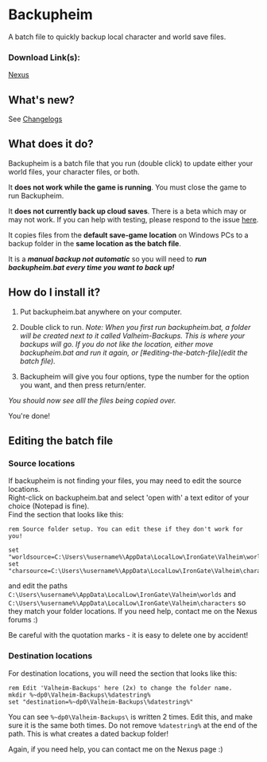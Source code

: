 # Backupheim

A batch file to quickly backup local character and world save files.

### Download Link(s):
[Nexus](https://www.nexusmods.com/valheim/mods/1325)

## What's new?
See [Changelogs](https://github.com/lauren-mods/Valheim-modding/blob/main/Backupheim/Changelogs.md)

## What does it do?

Backupheim is a batch file that you run (double click) to update either your world files, your character files, or both.

It **does not work while the game is running**. You must close the game to run Backupheim.

It **does not currently back up cloud saves**. There is a beta which may or may not work. If you can help with testing, please respond to the issue [here](https://github.com/lauren-mods/Valheim-modding/issues/2).

It copies files from the **default save-game location** on Windows PCs to a backup folder in the **same location as the batch file**.  

It is a ***manual backup not automatic*** so you will need to ***run backupheim.bat every time you want to back up!***

## How do I install it?

1. Put backupheim.bat anywhere on your computer.
2. Double click to run.
    *Note: When you first run backupheim.bat, a folder will be created next to it called Valheim-Backups. This is where your backups will go. If you do not like the location, either move backupheim.bat and run it again, or [#editing-the-batch-file](edit the batch file).*

3. Backupheim will give you four options, type the number for the option you want, and then press return/enter.

*You should now see alll the files being copied over.*

You're done!

## Editing the batch file

### Source locations

If backupheim is not finding your files, you may need to edit the source locations.  
Right-click on backupheim.bat and select 'open with' a text editor of your choice (Notepad is fine).  
Find the section that looks like this:

```batch
rem Source folder setup. You can edit these if they don't work for you!

set "worldsource=C:\Users\%username%\AppData\LocalLow\IronGate\Valheim\worlds"
set "charsource=C:\Users\%username%\AppData\LocalLow\IronGate\Valheim\characters"
```

and edit the paths ```C:\Users\%username%\AppData\LocalLow\IronGate\Valheim\worlds``` and ```C:\Users\%username%\AppData\LocalLow\IronGate\Valheim\characters``` so they match your folder locations. If you need help, contact me on the Nexus forums :)

Be careful with the quotation marks - it is easy to delete one by accident!

### Destination locations

For destination locations, you will need the section that looks like this:

```batch
rem Edit 'Valheim-Backups' here (2x) to change the folder name.
mkdir %~dp0\Valheim-Backups\%datestring%
set "destination=%~dp0\Valheim-Backups\%datestring%"
```

You can see `%~dp0\Valheim-Backups\` is written 2 times. Edit this, and make sure it is the same both times.
Do not remove `%datestring%` at the end of the path. This is what creates a dated backup folder!

Again, if you need help, you can contact me on the Nexus page :)
